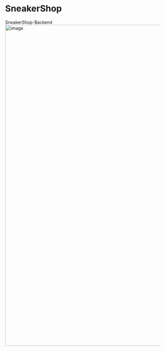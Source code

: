 # SneakerShop
SneakerShop-Backend
<img width="1920" height="1040" alt="image" src="https://github.com/user-attachments/assets/5b9398dc-ad46-47b4-9d0a-1fbea0134c2a" />
